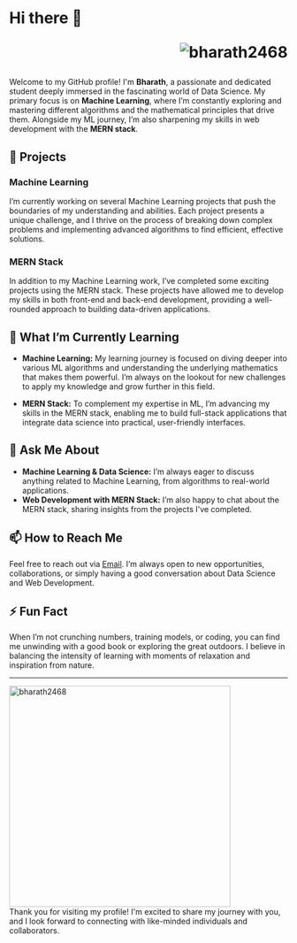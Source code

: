# Hi there 👋 <p align="right"> <img src="https://komarev.com/ghpvc/?username=bharath2468&label=Profile%20views&color=0e75b6&style=flat" alt="bharath2468" /> </p>

Welcome to my GitHub profile! I'm **Bharath**, a passionate and dedicated student deeply immersed in the fascinating world of Data Science. My primary focus is on **Machine Learning**, where I’m constantly exploring and mastering different algorithms and the mathematical principles that drive them. Alongside my ML journey, I’m also sharpening my skills in web development with the **MERN stack**.

## 🔭 Projects

### Machine Learning
I’m currently working on several Machine Learning projects that push the boundaries of my understanding and abilities. Each project presents a unique challenge, and I thrive on the process of breaking down complex problems and implementing advanced algorithms to find efficient, effective solutions.

### MERN Stack
In addition to my Machine Learning work, I’ve completed some exciting projects using the MERN stack. These projects have allowed me to develop my skills in both front-end and back-end development, providing a well-rounded approach to building data-driven applications.

## 🌱 What I’m Currently Learning

- **Machine Learning:** My learning journey is focused on diving deeper into various ML algorithms and understanding the underlying mathematics that makes them powerful. I’m always on the lookout for new challenges to apply my knowledge and grow further in this field.
  
- **MERN Stack:** To complement my expertise in ML, I’m advancing my skills in the MERN stack, enabling me to build full-stack applications that integrate data science into practical, user-friendly interfaces.

## 💬 Ask Me About

- **Machine Learning & Data Science:** I’m always eager to discuss anything related to Machine Learning, from algorithms to real-world applications. 
- **Web Development with MERN Stack:** I’m also happy to chat about the MERN stack, sharing insights from the projects I've completed.

## 📫 How to Reach Me

Feel free to reach out via [Email](mailto:bharath29704@gmail.com). I’m always open to new opportunities, collaborations, or simply having a good conversation about Data Science and Web Development.

## ⚡ Fun Fact

When I’m not crunching numbers, training models, or coding, you can find me unwinding with a good book or exploring the great outdoors. I believe in balancing the intensity of learning with moments of relaxation and inspiration from nature.

---

<p><img align="left" width=400 max-width=100% src="https://github-readme-stats.vercel.app/api/top-langs?username=bharath2468&show_icons=true&locale=en&layout=compact" alt="bharath2468" /></p>

&nbsp;&nbsp;&nbsp;&nbsp;&nbsp;&nbsp;&nbsp;&nbsp;&nbsp;&nbsp;&nbsp;&nbsp;&nbsp;&nbsp;&nbsp;&nbsp;&nbsp;&nbsp;&nbsp;&nbsp;&nbsp;&nbsp;&nbsp;&nbsp;&nbsp;&nbsp;&nbsp;&nbsp;&nbsp;&nbsp;&nbsp;&nbsp;

<p style="clear: both;">Thank you for visiting my profile! I'm excited to share my journey with you, and I look forward to connecting with like-minded individuals and collaborators.



